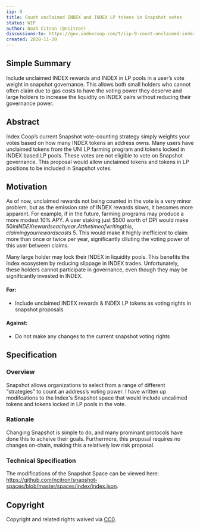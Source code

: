 ```yaml
---
iip: 9
title: Count unclaimed INDEX and INDEX LP tokens in Snapshot votes 
status: WIP
author: Noah Citron (@ncitron)
discussions-to: https://gov.indexcoop.com/t/iip-9-count-unclaimed-index-and-index-lp-tokens-in-snapshot-votes/369
created: 2020-11-20
---
```


<!--You can leave these HTML comments in your merged IIP and delete the visible duplicate text guides, they will not appear and may be helpful to refer to if you edit it again. This is the suggested template for new IIPs. Note that an IIP number will be assigned by an editor. When opening a pull request to submit your IIP, please use an abbreviated title in the filename, `iip-draft_title_abbrev.md`. The title should be 44 characters or less.-->

## Simple Summary
<!--"If you can't explain it simply, you don't understand it well enough." Simply describe the outcome the proposed changes intends to achieve. This should be non-technical and accessible to a casual community member.-->
Include unclaimed INDEX rewards and INDEX in LP pools in a user’s vote weight in snapshot governance. This allows both small holders who cannot often claim due to gas costs to have the voting power they deserve and large holders to increase the liquidity on INDEX pairs without reducing their governance power.

## Abstract
<!--A short (~200 word) description of the proposed change, the abstract should clearly describe the proposed change. This is what *will* be done if the IIP is implemented, not *why* it should be done or *how* it will be done. If the IIP proposes deploying a new contract, write, "we propose to deploy a new contract that will do x".-->
Index Coop’s current Snapshot vote-counting strategy simply weights your votes based on how many INDEX tokens an address owns. Many users have unclaimed tokens from the UNI LP farming program and tokens locked in INDEX based LP pools. These votes are not eligible to vote on Snapshot governance. This proposal would allow unclaimed tokens and tokens in LP positions to be included in Snapshot votes.


## Motivation
<!--This is the problem statement. This is the *why* of the IIP. It should clearly explain *why* the current state of the protocol is inadequate.  It is critical that you explain *why* the change is needed, if the IIP proposes changing how something is calculated, you must address *why* the current calculation is inaccurate or wrong. This is not the place to describe how the IIP will address the issue!-->
As of now, unclaimed rewards not being counted in the vote is a very minor problem, but as the emission rate of INDEX rewards slows, it becomes more apparent. For example, if in the future, farming programs may produce a more modest 10% APY. A user staking just $500 worth of DPI would make $50 in INDEX rewards each year. At the time of writing this, claiming your rewards costs ~$5. This would make it highly inefficient to claim more than once or twice per year, significantly diluting the voting power of this user between claims.

Many large holder may lock their INDEX in liquidity pools. This benefits the Index ecosystem by reducing slippage in INDEX trades. Unfortunately, these holders cannot participate in governance, even though they may be significantly invested in INDEX.

#### For:
- Include unclaimed INDEX rewards & INDEX LP tokens as voting rights in snapshot proposals

#### Against:
- Do not make any changes to the current snapshot voting rights

## Specification
<!--The specification should describe the syntax and semantics of any new feature, there are five sections
1. Overview
2. Rationale
3. Technical Specification
4. Test Cases
5. Configurable Values
-->

### Overview
<!--This is a high level overview of *how* the IIP will solve the problem. The overview should clearly describe how the new feature will be implemented.-->
Snapshot allows organizations to select from a range of different “strategies” to count an address’s voting power. I have written up modifcations to the Index's Snapshot space that would include uncalimed tokens and tokens locked in LP pools in the vote.

### Rationale
<!--This is where you explain the reasoning behind how you propose to solve the problem. Why did you propose to implement the change in this way, what were the considerations and trade-offs. The rationale fleshes out what motivated the design and why particular design decisions were made. It should describe alternate designs that were considered and related work. The rationale may also provide evidence of consensus within the community, and should discuss important objections or concerns raised during discussion.-->
Changing Snapshot is simple to do, and many prominant protocols have done this to acheive their goals. Furthermore, this proposal requires no changes on-chain, making this a relatively low risk proposal.

### Technical Specification
<!--The technical specification should outline the public API of the changes proposed. That is, changes to any of the interfaces Index Coop currently exposes or the creations of new ones.-->
The modifications of the Snapshot Space can be viewed here: https://github.com/ncitron/snapshot-spaces/blob/master/spaces/index/index.json.

## Copyright
Copyright and related rights waived via [CC0](https://creativecommons.org/publicdomain/zero/1.0/).
